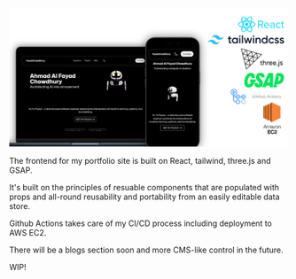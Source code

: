 ![Frontend](./assets/featured-image.png)

The frontend for my portfolio site is built on React, tailwind, three.js and GSAP.

It's built on the principles of resuable components that are populated with props and all-round reusability and portability from an easily editable data store.

Github Actions takes care of my CI/CD process including deployment to AWS EC2.

There will be a blogs section soon and more CMS-like control in the future.

WIP!
